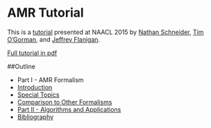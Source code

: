 AMR Tutorial
============

This is a [tutorial](http://naacl.org/naacl-hlt-2015/tutorial-amr-semantics.html) presented at NAACL 2015 by [Nathan Schneider](http://nathan.cl/), [Tim O’Gorman](https://timjogorman.wordpress.com/), and [Jeffrey Flanigan](http://www.cs.cmu.edu/~jmflanig/).

[Full tutorial in pdf](https://github.com/nschneid/amr-tutorial/raw/master/slides/AMR-TUTORIAL-FULL.pdf)

##Outline

* Part I - AMR Formalism
 * [Introduction](https://github.com/nschneid/amr-tutorial/raw/master/slides/1a-tutorial-intro.pdf)
 * [Special Topics](https://github.com/nschneid/amr-tutorial/raw/master/slides/1b-special-topics.pdf)
 * [Comparison to Other Formalisms](https://github.com/nschneid/amr-tutorial/raw/master/slides/1c-other-formalisms.pdf)
* [Part II - Algorithms and Applications](https://github.com/nschneid/amr-tutorial/raw/master/slides/2-algorithms.pdf)
* [Bibliography](https://github.com/nschneid/amr-tutorial/raw/master/slides/amr-bibliography.pdf)
